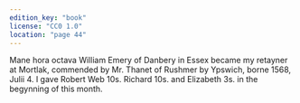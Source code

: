 ```yaml
---
edition_key: "book"
license: "CC0 1.0"
location: "page 44"
---
```

Mane hora octava William Emery of
Danbery in Essex became my retayner at Mortlak, commended
by Mr. Thanet of Rushmer by Ypswich, borne 1568, Julii 4. I
gave Robert Web 10s. Richard 10s. and Elizabeth 3s. in the
begynning of this month.
